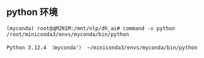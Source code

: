 ## python 环境

```
(myconda) root@qM2N1M:/mnt/nlp/dh_ai# command -v python
/root/miniconda3/envs/myconda/bin/python
```

```
Python 3.12.4 （myconda'） ~/miniconda3/envs/myconda/bin/python
```